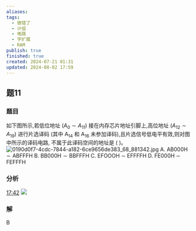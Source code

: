 ```yaml
---
aliases: 
tags:
  - 做错了
  - 计组
  - 电路
  - 字扩展
  - RAM
publish: true
finished: true
created: 2024-07-21 01:31
updated: 2024-08-02 17:59
---
```


## 题11
### 题目
如下图所示,若低位地址 $( {{A}_{0} \sim {A}_{11}})$ 接在内存芯片地址引脚上,高位地址 $( {{A}_{12} \sim {A}_{19}})$ 进行片选译码 (其中 ${\mathrm{A}}_{14}$ 和 ${\mathrm{A}}_{16}$ 未参加译码),且片选信号低电平有效,则对图中所示的译码电路, 不属于此译码空间的地址是 ( )。
![0190d0f7-4cdc-7844-a182-6ce9656de383_68_881342.jpg](https://img.hwenyi.live/202407210028171.webp)
A. $\mathrm{{AB}}{000}\mathrm{H} \sim \mathrm{{ABFFFH}}$ B. $\mathrm{{BB}}{000}\mathrm{H} \sim \mathrm{{BBFFFH}}$
C. EFOOOH $\sim$ EFFFFH D. FE000H $\sim$ FEFFFH
### 分析
[17:42](https://www.bilibili.com/video/BV1Fb421873a?p=3&t=1062.812695#t=17:42.81) 
![](https://img.hwenyi.live/202408021759342.webp)
### 解
B